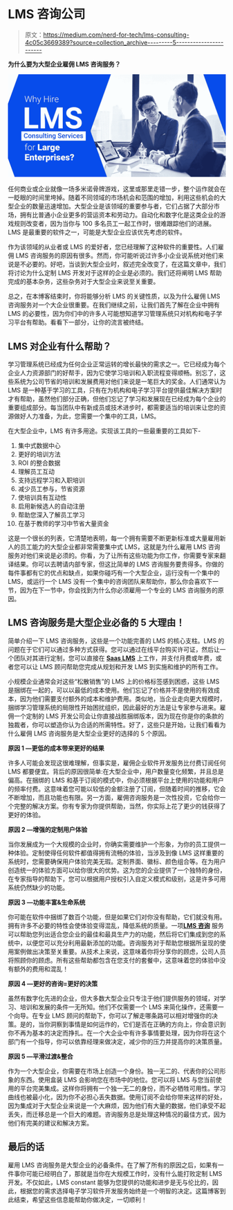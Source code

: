 # LMS 咨询公司

> 原文：<https://medium.com/nerd-for-tech/lms-consulting-4c05c3669389?source=collection_archive---------5----------------------->

**为什么要为大型企业雇佣 LMS 咨询服务？**

![](img/43ba8e46768a05763bb8e77c97b68d12.png)

任何商业或企业就像一场多米诺骨牌游戏，这里或那里走错一步，整个运作就会在一眨眼的时间里垮掉。随着不同领域的市场机会和范围的增加，利用这些机会的大型企业的数量迅速增加。大型企业是该领域的重要参与者，它们占据了大部分市场，拥有比普通小企业更多的营运资本和劳动力。自动化和数字化是这类企业的游戏规则改变者，因为当你与 100 多名员工一起工作时，很难跟踪他们的进展。LMS 是最重要的软件之一，可能是大型企业应该优先考虑的软件。

作为该领域的从业者或 LMS 的爱好者，您已经理解了这种软件的重要性。人们雇佣 LMS 咨询服务的原因有很多。然而，你可能听说过许多小企业说系统对他们来说是不必要的。好吧，当谈到大型企业时，叙述完全改变了，在这篇文章中，我们将讨论为什么定制 LMS 开发对于这样的企业是必须的。我们还将阐明 LMS 帮助完成的基本杂务，这些杂务对于大型企业来说至关重要。

总之，在本博客结束时，你将能够分析 LMS 的关键性质，以及为什么雇佣 LMS 咨询服务对一个大企业很重要。在我们继续之前，让我们首先了解在企业中拥有 LMS 的必要性，因为你们中的许多人可能想知道学习管理系统只对机构和电子学习平台有帮助。看看下一部分，让你的流言被终结。

## **LMS 对企业有什么帮助？**

学习管理系统已经成为任何企业正常运转的增长最快的需求之一。它已经成为每个企业人力资源部门的好帮手，因为它使学习培训和入职流程变得顺畅。别忘了，这些系统为公司节省的培训和发展费用对他们来说是一笔巨大的奖金。人们通常认为 LMS 是一种基于学习的工具，只有在为机构和电子学习平台提供最佳解决方案时才有帮助，虽然他们部分正确，但他们忘记了学习和发展现在已经成为每个企业的重要组成部分。每当团队中有新成员或技术进步时，都需要适当的培训来让您的资源做好人力准备，为此，您需要一个集中的工具，LMS。

在大型企业中，LMS 有许多用途。实现该工具的一些最重要的工具如下-

1.  集中式数据中心
2.  更好的培训方法
3.  ROI 的整合数据
4.  理解员工互动
5.  支持远程学习和入职培训
6.  减少员工参与，节省资源
7.  使培训具有互动性
8.  启用新候选人的自动注册
9.  帮助您深入了解员工学习
10.  在基于教师的学习中节省大量资金

这是一个很长的列表，它清楚地表明，每一个拥有需要不断更新标准或大量雇用新人的员工能力的大型企业都非常需要集中式 LMS，这就是为什么雇用 LMS 咨询服务对他们来说是必须的。你看，为了让所有这些功能为你工作，你需要专家来翻译结果。你可以去聘请内部专家，但这比简单的 LMS 咨询服务要贵得多。你做的每件事都有它的优点和缺点，如果你碰巧有一个大型企业，运行没有一个集中的 LMS，或运行一个 LMS 没有一个集中的咨询团队来帮助你，那么你会喜欢下一节，因为在下一节中，你会找到为什么你必须雇用一个专业的 LMS 咨询服务的原因。

## **LMS 咨询服务是大型企业必备的 5 大理由！**

简单介绍一下 LMS 咨询服务，这些是一个功能完善的 LMS 的核心支柱。LMS 的问题在于它们可以通过多种方式获得。您可以通过在线平台购买许可证，然后让一个团队对其进行定制，您可以直接在 [**Saas LMS**](https://www.a3logics.com/blog/saas-lms-for-elearning-industry) 上工作，并支付月费或年费，或者您可以让 LMS 顾问帮助您完成从规划和开发 LMS 到实施和维护的所有工作。

小规模企业通常会对这些“松散销售”的 LMS 上的价格标签感到困惑，这些 LMS 是捆绑在一起的，可以以最低的成本使用。他们忘记了价格并不是使用的有效成本，因为他们需要支付额外的成本和维护费用。类似地，当企业走向更大规模时，捆绑学习管理系统的局限性开始困扰组织，因此最好的方法是让专家参与进来。雇佣一个定制的 LMS 开发公司会让你直接战胜捆绑版本，因为现在你是你的条款的独裁者，你可以塑造你认为合适的所需特性。好了，这些只是开始，让我们看看为什么雇佣 LMS 咨询服务是大型企业更好的选择的 5 个原因。

**原因 1 —更低的成本带来更好的结果**

许多人可能会发现这很难理解，但事实是，雇佣企业软件开发服务比付费订阅任何 LMS 都要便宜。背后的原因很简单:在大型企业中，用户数量变化频繁，并且总是偏高。在捆绑的 LMS 和基于订阅的模式中，你必须根据平台上使用的功能和用户的频率付费。这意味着您可能以较低的金额注册了订阅，但随着时间的推移，它会不断增加，而且功能也有限。另一方面，雇佣咨询服务是一次性投资，它会给你一个完整的解决方案。你有专家为你提供帮助，当然，你实际上花了更少的钱获得了更好的体验。

**原因 2 —增强的定制用户体验**

当你发展成为一个大规模的企业时，你确实需要维护一个形象，为你的员工提供一种体验。定制使得任何软件都值得拥有流畅的体验，当涉及到像 LMS 这样重要的系统时，您需要确保用户体验完美无瑕。定制界面、徽标、颜色组合等。在为用户创造统一的体验方面可以给你很大的优势。这为您的企业提供了一个独特的身份，在专家指导的帮助下，您可以根据用户授权引入自定义模式和级别，这是许多可用系统仍然缺少的功能。

**原因 3 —功能丰富&生命系统**

你可能在软件中捆绑了数百个功能，但是如果它们对你没有帮助，它们就没有用。拥有许多不必要的特性会使体验变得混乱，降低系统的质量。一项[**LMS 咨询**](https://www.a3logics.com/lms-consulting) 服务可以帮助您列出适合您企业的最佳和最具生产力的功能，然后将它们集成到您的系统中，以便您可以充分利用最新添加的功能。咨询服务对于帮助您根据所呈现的使用案例做出决策至关重要。从技术上来说，这意味着你将分享你的顾虑，公司人员将照顾你的顾虑。所有这些帮助都包含在您支付的套餐中，这意味着您的体验中没有额外的费用和混乱！

**原因 4 —更好的咨询=更好的决策**

虽然有数字化先进的企业，但大多数大型企业只专注于他们提供服务的领域，对学习、培训和发展的条件一无所知。他们不仅需要一个 LMS 来简化操作，还需要一个向导。在专业 LMS 顾问的帮助下，你可以了解走哪条路可以相对增强你的决策。是的，当你洞察到事情是如何运作的，它们是否在正确的方向上，你会意识到你不再为基本的决定而挣扎。在一个大企业中有许多事情要处理，因为你将在这个部门有一个指导，你可以依靠经理来做决定，减少你的压力并提高你的决策质量。

**原因 5 —平滑过渡&整合**

作为一个大型企业，你需要在市场上创造一个身份。独一无二的、代表你的公司形象的东西。使用盒装 LMS 会影响您在市场中的地位。您可以将 LMS 与您当前使用的平台完美集成。这样你将拥有一个独一无二的身份，而不必牺牲可用性。学习曲线也被最小化，因为你不必担心丢失数据。使用订阅不会给你带来这样的好处，因为集成对于大型企业来说是一个大麻烦，因为他们有大量的数据，他们承受不起丢失，而迁移总是一个巨大的难题。咨询服务总是处理这种情况的最佳方式，因为他们有完美的建议和解决方案。

## **最后的话**

雇用 LMS 咨询服务是大型企业的必备条件。在了解了所有的原因之后，如果有一件事你可能已经明白了，那就是当你在大规模工作时，没有什么能打败定制 LMS 开发。不仅如此，LMS constant 能够为您提供的功能和进步是无与伦比的，因此，根据您的需求选择电子学习软件开发服务始终是一个明智的决定。这篇博客到此结束，希望这些信息能帮助你做决定，一切顺利！